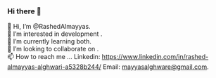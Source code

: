 ### Hi there 👋

👋 Hi, I’m @RashedAlmayyas.<br/>
👀 I’m interested in development . <br/>
🌱 I’m currently learning both. <br/>
💞️ I’m looking to collaborate on .<br/>
📫 How to reach me ... Linkedin: https://www.linkedin.com/in/rashed-almayyas-alghwari-a5328b244/ Email: mayyasalghware@gmail.com.

<!--
**RashedAlmayyas/RashedAlmayyas** is a ✨ _special_ ✨ repository because its `README.md` (this file) appears on your GitHub profile.

Here are some ideas to get you started:

👋 Hi, I’m @RashedAlmayyas
👀 I’m interested in development  
🌱 I’m currently learning both 
💞️ I’m looking to collaborate on 
📫 How to reach me ... Linkedin: https://www.linkedin.com/in/rashed-almayyas-alghwari-a5328b244/ Email: mayyasalghware@gmail.com.
-->
